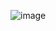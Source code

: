 ![image](https://github.com/Nathanbaa/3WA-Front-express/assets/125449478/f51e5f92-b8f0-41ca-99aa-bf3c9b80de62)
